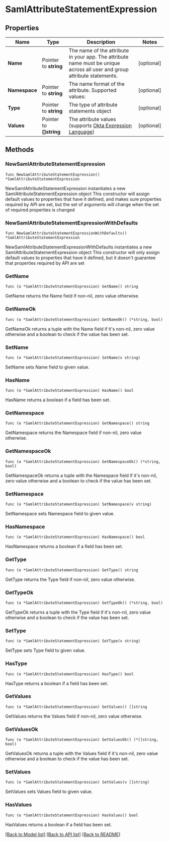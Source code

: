 # SamlAttributeStatementExpression

## Properties

Name | Type | Description | Notes
------------ | ------------- | ------------- | -------------
**Name** | Pointer to **string** | The name of the attribute in your app. The attribute name must be unique across all user and group attribute statements. | [optional] 
**Namespace** | Pointer to **string** | The name format of the attribute. Supported values: | [optional] 
**Type** | Pointer to **string** | The type of attribute statements object | [optional] 
**Values** | Pointer to **[]string** | The attribute values (supports [Okta Expression Language](https://developer.okta.com/docs/reference/okta-expression-language/)) | [optional] 

## Methods

### NewSamlAttributeStatementExpression

`func NewSamlAttributeStatementExpression() *SamlAttributeStatementExpression`

NewSamlAttributeStatementExpression instantiates a new SamlAttributeStatementExpression object
This constructor will assign default values to properties that have it defined,
and makes sure properties required by API are set, but the set of arguments
will change when the set of required properties is changed

### NewSamlAttributeStatementExpressionWithDefaults

`func NewSamlAttributeStatementExpressionWithDefaults() *SamlAttributeStatementExpression`

NewSamlAttributeStatementExpressionWithDefaults instantiates a new SamlAttributeStatementExpression object
This constructor will only assign default values to properties that have it defined,
but it doesn't guarantee that properties required by API are set

### GetName

`func (o *SamlAttributeStatementExpression) GetName() string`

GetName returns the Name field if non-nil, zero value otherwise.

### GetNameOk

`func (o *SamlAttributeStatementExpression) GetNameOk() (*string, bool)`

GetNameOk returns a tuple with the Name field if it's non-nil, zero value otherwise
and a boolean to check if the value has been set.

### SetName

`func (o *SamlAttributeStatementExpression) SetName(v string)`

SetName sets Name field to given value.

### HasName

`func (o *SamlAttributeStatementExpression) HasName() bool`

HasName returns a boolean if a field has been set.

### GetNamespace

`func (o *SamlAttributeStatementExpression) GetNamespace() string`

GetNamespace returns the Namespace field if non-nil, zero value otherwise.

### GetNamespaceOk

`func (o *SamlAttributeStatementExpression) GetNamespaceOk() (*string, bool)`

GetNamespaceOk returns a tuple with the Namespace field if it's non-nil, zero value otherwise
and a boolean to check if the value has been set.

### SetNamespace

`func (o *SamlAttributeStatementExpression) SetNamespace(v string)`

SetNamespace sets Namespace field to given value.

### HasNamespace

`func (o *SamlAttributeStatementExpression) HasNamespace() bool`

HasNamespace returns a boolean if a field has been set.

### GetType

`func (o *SamlAttributeStatementExpression) GetType() string`

GetType returns the Type field if non-nil, zero value otherwise.

### GetTypeOk

`func (o *SamlAttributeStatementExpression) GetTypeOk() (*string, bool)`

GetTypeOk returns a tuple with the Type field if it's non-nil, zero value otherwise
and a boolean to check if the value has been set.

### SetType

`func (o *SamlAttributeStatementExpression) SetType(v string)`

SetType sets Type field to given value.

### HasType

`func (o *SamlAttributeStatementExpression) HasType() bool`

HasType returns a boolean if a field has been set.

### GetValues

`func (o *SamlAttributeStatementExpression) GetValues() []string`

GetValues returns the Values field if non-nil, zero value otherwise.

### GetValuesOk

`func (o *SamlAttributeStatementExpression) GetValuesOk() (*[]string, bool)`

GetValuesOk returns a tuple with the Values field if it's non-nil, zero value otherwise
and a boolean to check if the value has been set.

### SetValues

`func (o *SamlAttributeStatementExpression) SetValues(v []string)`

SetValues sets Values field to given value.

### HasValues

`func (o *SamlAttributeStatementExpression) HasValues() bool`

HasValues returns a boolean if a field has been set.


[[Back to Model list]](../README.md#documentation-for-models) [[Back to API list]](../README.md#documentation-for-api-endpoints) [[Back to README]](../README.md)


